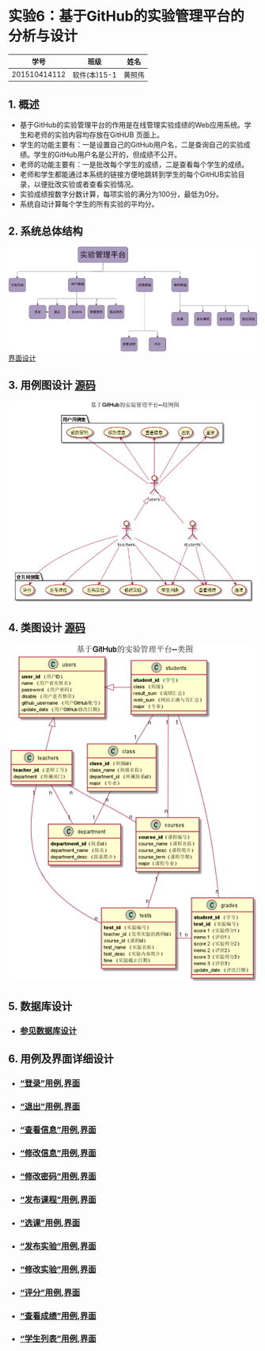 # 实验6：基于GitHub的实验管理平台的分析与设计
|学号|班级|姓名|
|:-------:|:-------------: | :----------:|
|201510414112|软件(本)15-1|黄照伟|

## 1. 概述
- 基于GitHub的实验管理平台的作用是在线管理实验成绩的Web应用系统。学生和老师的实验内容均存放在GitHUB
页面上。
- 学生的功能主要有：一是设置自己的GitHub用户名，二是查询自己的实验成绩。学生的GitHub用户名是公开的，但成绩不公开。
- 老师的功能主要有：一是批改每个学生的成绩，二是查看每个学生的成绩。
- 老师和学生都能通过本系统的链接方便地跳转到学生的每个GitHUB实验目录，以便批改实验或者查看实验情况。
- 实验成绩按数字分数计算，每项实验的满分为100分，最低为0分。
- 系统自动计算每个学生的所有实验的平均分。

## 2. 系统总体结构
![flow1](系统总体结构图.png)
[界面设计](https://huangzhaowei123.github.io/is_analysis/test6/ui/总体.html)

## 3. 用例图设计 [源码](./src/用例图设计.puml)
![](用例源代码.png)

## 4. 类图设计 [源码](./src/class.puml)
![](类图.png)

## 5. 数据库设计
- ### [参见数据库设计](./数据库设计.md)

## 6. 用例及界面详细设计

- ### [“登录”用例](./yongli/登录.md),[界面](https://huangzhaowei123.github.io/is_analysis/test6/ui/登录.html)
- ### [“退出”用例](./yongli/退出.md),[界面](https://huangzhaowei123.github.io/is_analysis/test6/ui/退出.html)
- ### [“查看信息”用例](./yongli/查看信息.md),[界面](https://huangzhaowei123.github.io/is_analysis/test6/ui/查看信息.html)
- ### [“修改信息”用例](./yongli/修改信息.md),[界面](https://huangzhaowei123.github.io/is_analysis/test6/ui/修改信息.html)
- ### [“修改密码”用例](./yongli/修改密码.md),[界面](https://huangzhaowei123.github.io/is_analysis/test6/ui/修改密码.html)
- ### [“发布课程”用例](./yongli/发布课程.md),[界面](https://huangzhaowei123.github.io/is_analysis/test6/ui/发布课程.html)
- ### [“选课”用例](./yongli/选课.md),[界面](https://huangzhaowei123.github.io/is_analysis/test6/ui/选课.html)
- ### [“发布实验”用例](./yongli/发布实验.md),[界面](https://huangzhaowei123.github.io/is_analysis/test6/ui/发布实验.html)
- ### [“修改实验”用例](./yongli/修改实验.md),[界面](https://huangzhaowei123.github.io/is_analysis/test6/ui/修改实验.html)
- ### [“评分”用例](./yongli/评分.md),[界面](https://huangzhaowei123.github.io/is_analysis/test6/ui/评分.html)
- ### [“查看成绩”用例](./yongli/查看成绩.md),[界面](https://huangzhaowei123.github.io/is_analysis/test6/ui/查看成绩.html)
- ### [“学生列表”用例](./yongli/学生列表.md),[界面](https://huangzhaowei123.github.io/is_analysis/test6/ui/学生列表.html)












